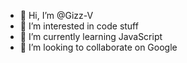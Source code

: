 - 👋 Hi, I’m @Gizz-V
- 👀 I’m interested in code stuff
- 🌱 I’m currently learning JavaScript
- 💞️ I’m looking to collaborate on Google

<!---
Gizz-V/Gizz-V is a ✨ special ✨ repository because its `README.md` (this file) appears on your GitHub profile.
You can click the Preview link to take a look at your changes.
--->
